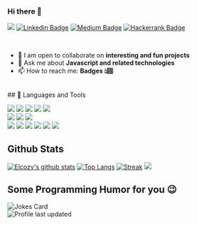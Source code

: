 ### Hi there 👋

<!-- **elcozy/elcozy** is a ✨ _special_ ✨ repository because its `README.md` (this file) appears on your GitHub profile. -->

<!-- Connect with me -->
![](https://komarev.com/ghpvc/?username=elcozy)
[![Linkedin Badge](https://img.shields.io/badge/LinkedIn-0077B5?logo=linkedin&style=flat&logoColor=white&link=https://www.linkedin.com/in/chiemekam/)](https://www.linkedin.com/in/chiemekam/)
[![Medium Badge](https://img.shields.io/badge/Medium-12100E?logo=medium&style=flat&logoColor=white&link=https://www.medium.com/@elcozy/)](https://www.medium.com/@elcozy)
[![Hackerrank Badge](https://img.shields.io/badge/-Hackerrank-2EC866?logo=HackerRank&style=flat&logoColor=white&link=https://www.hackerrank.com/elcozy/)](https://www.hackerrank.com/elcozy)
</div>
<br/>

- 👯 I am open to collaborate on **interesting and fun projects**
- 💬 Ask me about **Javascript and related technologies**
- 📫 How to reach me: **Badges 👆🏽**
<br />
## 💼 Languages and Tools

![](https://img.shields.io/badge/Code-React-informational?style=flat&logo=react&color=61DAFB)
![](https://img.shields.io/badge/Code-Redux-informational?style=flat&logo=Redux&color=764ABC)
![](https://img.shields.io/badge/Code-JavaScript-informational?style=flat&logo=JavaScript&color=F7DF1E)
![](https://img.shields.io/badge/Code-HTML5-informational?style=flat&logo=HTML5&color=E34F26)
![](https://img.shields.io/badge/Code-SQLite-informational?style=flat&logo=SQLite&color=003B57)
</br>
![](https://img.shields.io/badge/Style-Bootstrap-informational?style=flat&logo=Bootstrap&color=7952B3)
![](https://img.shields.io/badge/Style-CSS3-informational?style=flat&logo=CSS3&color=1572B6)
![](https://img.shields.io/badge/Style-styled--components-informational?style=flat&logo=styled-components&color=DB7093)
</br>
![](https://img.shields.io/badge/Tools-Figma-informational?style=flat&logo=Figma&color=F24E1E)
![](https://img.shields.io/badge/Tools-NPM-informational?style=flat&logo=NPM&color=CB3837)
![](https://img.shields.io/badge/Tools-Heroku-informational?style=flat&logo=Heroku&color=430098)
![](https://img.shields.io/badge/Tools-Netlify-informational?style=flat&logo=netlify&color=00C7B7)
![](https://img.shields.io/badge/Tools-Git-informational?style=flat&logo=Git&color=F05032)
![](https://img.shields.io/badge/Tools-GitHub-informational?style=flat&logo=GitHub&color=181717)
<br/>

## Github Stats

[![Elcozy's github stats](https://github-readme-stats.vercel.app/api?username=elcozy&show_icons=true&count_private=true&hide_border=true&theme=github_dark)](https://github.com/elcozy)
[![Top Langs](https://github-readme-stats.vercel.app/api/top-langs/?username=elcozy&hide_border=true&hide=html&layout=compact&theme=github_dark)](https://github.com/elcozy)
[![Streak](https://github-readme-streak-stats.herokuapp.com/?user=elcozy&theme=react)](https://github.com/elcozy)
[![](https://visitor-badge.glitch.me/badge?page_id=elcozy.elcozy)](https://www.yushi.dev/)


## Some Programming Humor for you 😉 <br/>

![Jokes Card](https://readme-jokes.vercel.app/api?theme=github_dark) <br/>
![Profile last updated](https://img.shields.io/github/last-commit/elcozy/elcozy/master?label=Last%20updated&style=flat&color=120024)
